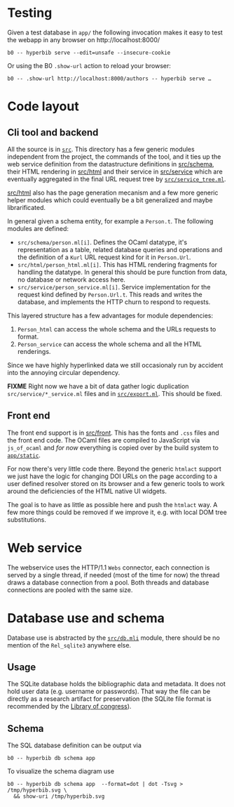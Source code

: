 # Testing 

Given a test database in `app/` the following invocation makes it easy 
to test the webapp in any browser on http://localhost:8000/ 

```
b0 -- hyperbib serve --edit=unsafe --insecure-cookie
```

Or using the B0 `.show-url` action to reload your browser:

```
b0 -- .show-url http://localhost:8000/authors -- hyperbib serve …
```


# Code layout 

## Cli tool and backend

All the source is in [`src`](src). This directory has a few generic
modules independent from the project, the commands of the tool, and it
ties up the web service definition from the datastructure definitions
in 
[src/schema](src/schema), their HTML rendering in [src/html](src/html)
and their service in [src/service](src/service) which are 
eventually aggregated in the final URL request tree by
[`src/service_tree.ml`](src/service_tree.ml). 

[src/html](src/html) also has the page generation mecanism and a few
more generic helper modules which could eventually be a bit
generalized and maybe librarificated.

In general given a schema entity, for example a `Person.t`. The following
modules are defined:

* `src/schema/person.ml[i]`. Defines the OCaml datatype, it's representation
  as a table, related database queries and operations and the definition of 
  a `Kurl` URL request kind for it in `Person.Url`.
* `src/html/person_html.ml[i]`. This has HTML rendering fragments for 
  handling the datatype. In general this should be pure function from 
  data, no database or network access here.
* `src/service/person_service.ml[i]`. Service implementation for the 
  request kind defined by `Person.Url.t`. This reads and writes the database, 
  and implements the HTTP churn to respond to requests.

This layered structure has a few advantages for module dependencies:

1. `Person_html` can access the whole schema and the URLs requests
   to format.
2. `Person_service` can access the whole schema and all the HTML renderings.

Since we have highly hyperlinked data we still occasionaly run by
accident into the annoying circular dependency.

**FIXME** Right now we have a bit of data gather logic duplication
`src/service/*_service.ml` files and in
[`src/export.ml`](src/export.ml).  This should be fixed.

## Front end

The front end support is in [src/front](src/front). This has the fonts
and `.css` files and the front end code. The OCaml files are compiled
to JavaScript via `js_of_ocaml` and *for now* everything is copied
over by the build system to [`app/static`](app/static).

For now there's very little code there. Beyond the generic `htmlact`
support we just have the logic for changing DOI URLs on the page
according to a user defined resolver stored on its browser and a few
generic tools to work around the deficiencies of the HTML native UI
widgets.

The goal is to have as little as possible here and push the `htmlact`
way.  A few more things could be removed if we improve it, e.g. with
local DOM tree substitutions.

# Web service

The webservice uses the HTTP/1.1 `Webs` connector, each connection is
served by a single thread, if needed (most of the time for now) the
thread draws a database connection from a pool. Both threads and
database connections are pooled with the same size.

# Database use and schema

Database use is abstracted by the [`src/db.mli`](src/db.mli) module, there 
should be no mention of the `Rel_sqlite3` anywhere else.

## Usage

The SQLite database holds the bibliographic data and metadata. It does
not hold user data (e.g. username or passwords). That way the file can
be directly as a research artifact for preservation (the SQLite file
format is recommended by the [Library of congress][loc]).

[loc]: https://www.loc.gov/preservation/resources/rfs/data.html

## Schema

The SQL database definition can be output via 

```
b0 -- hyperbib db schema app
```

To visualize the schema diagram use 
```
b0 -- hyperbib db schema app  --format=dot | dot -Tsvg > /tmp/hyperbib.svg \
  && show-uri /tmp/hyperbib.svg
```











